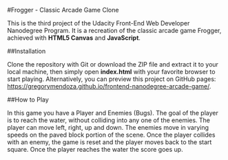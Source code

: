 #Frogger - Classic Arcade Game Clone

This is the third project of the Udacity Front-End Web Developer Nanodegree Program. It is a recreation of the classic arcade game Frogger, achieved with **HTML5 Canvas** and **JavaScript**.

##Installation

Clone the repository with Git or download the ZIP file and extract it to your local machine, then simply open **index.html** with your favorite browser to start playing. Alternatively, you can preview this project on GitHub pages: https://gregorymendoza.github.io/frontend-nanodegree-arcade-game/.

##How to Play

In this game you have a Player and Enemies (Bugs). The goal of the player is to reach the water, without colliding into any one of the enemies. The player can move left, right, up and down. The enemies move in varying speeds on the paved block portion of the scene. Once the player collides with an enemy, the game is reset and the player moves back to the start square. Once the player reaches the water the score goes up.



